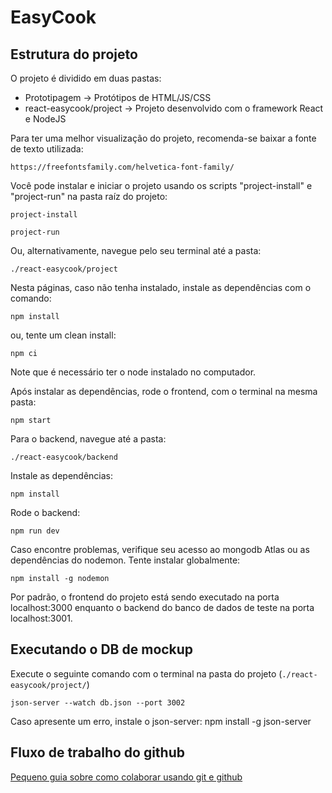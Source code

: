 # EasyCook

## Estrutura do projeto

O projeto é dividido em duas pastas:

- Prototipagem -> Protótipos de HTML/JS/CSS
- react-easycook/project -> Projeto desenvolvido com o framework React e NodeJS

Para ter uma melhor visualização do projeto, recomenda-se baixar a fonte de texto utilizada:

    https://freefontsfamily.com/helvetica-font-family/

Você pode instalar e iniciar o projeto usando os scripts "project-install" e "project-run" na pasta raíz do projeto:

    project-install

    project-run

Ou, alternativamente, navegue pelo seu terminal até a pasta:

    ./react-easycook/project

Nesta páginas, caso não tenha instalado, instale as dependências com o comando:

    npm install

ou, tente um clean install:

    npm ci

Note que é necessário ter o node instalado no computador.

Após instalar as dependências, rode o frontend, com o terminal na mesma pasta:

    npm start

Para o backend, navegue até a pasta:

    ./react-easycook/backend

Instale as dependências:

    npm install

Rode o backend:

    npm run dev

Caso encontre problemas, verifique seu acesso ao mongodb Atlas ou as dependências do nodemon. Tente instalar globalmente:

    npm install -g nodemon

Por padrão, o frontend do projeto está sendo executado na porta localhost:3000 enquanto o backend do banco de dados de teste na porta localhost:3001.

## Executando o DB de mockup

Execute o seguinte comando com o terminal na pasta do projeto (`./react-easycook/project/`)

    json-server --watch db.json --port 3002

Caso apresente um erro, instale o json-server:
npm install -g json-server

## Fluxo de trabalho do github

[Pequeno guia sobre como colaborar usando git e github](https://docs.github.com/pt/get-started/quickstart/github-flow)
